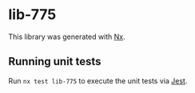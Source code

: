 # lib-775

This library was generated with [Nx](https://nx.dev).

## Running unit tests

Run `nx test lib-775` to execute the unit tests via [Jest](https://jestjs.io).
